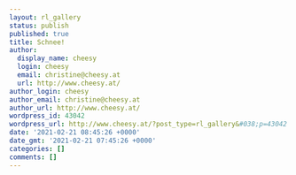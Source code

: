 ```yaml
---
layout: rl_gallery
status: publish
published: true
title: Schnee!
author:
  display_name: cheesy
  login: cheesy
  email: christine@cheesy.at
  url: http://www.cheesy.at/
author_login: cheesy
author_email: christine@cheesy.at
author_url: http://www.cheesy.at/
wordpress_id: 43042
wordpress_url: http://www.cheesy.at/?post_type=rl_gallery&#038;p=43042
date: '2021-02-21 08:45:26 +0000'
date_gmt: '2021-02-21 07:45:26 +0000'
categories: []
comments: []
---
```


